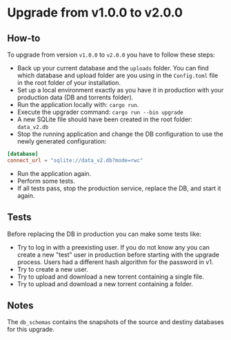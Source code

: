 # Upgrade from v1.0.0 to v2.0.0

## How-to

To upgrade from version `v1.0.0` to `v2.0.0` you have to follow these steps:

- Back up your current database and the `uploads` folder. You can find which database and upload folder are you using in the `Config.toml` file in the root folder of your installation.
- Set up a local environment exactly as you have it in production with your production data (DB and torrents folder).
- Run the application locally with: `cargo run`.
- Execute the upgrader command: `cargo run --bin upgrade`
- A new SQLite file should have been created in the root folder: `data_v2.db`
- Stop the running application and change the DB configuration to use the newly generated configuration:

```toml
[database]
connect_url = "sqlite://data_v2.db?mode=rwc"
```

- Run the application again.
- Perform some tests.
- If all tests pass, stop the production service, replace the DB, and start it again.

## Tests

Before replacing the DB in production you can make some tests like:

- Try to log in with a preexisting user. If you do not know any you can create a new "test" user in production before starting with the upgrade process. Users had a different hash algorithm for the password in v1.
- Try to create a new user.
- Try to upload and download a new torrent containing a single file.
- Try to upload and download a new torrent containing a folder.

## Notes

The `db_schemas` contains the snapshots of the source and destiny databases for this upgrade.
